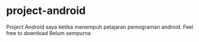 # project-android
Project Android saya ketika menempuh pelajaran pemograman android.
Feel free to download
Belum sempurna

